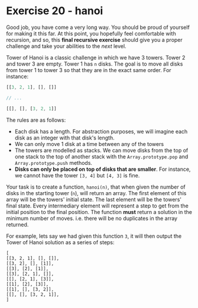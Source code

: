 # Exercise 20 - hanoi

Good job, you have come a very long way. You should be proud of yourself for making it this far. At this point, you hopefully feel comfortable
with recursion, and so, this **final recursive exercise** should give you a proper challenge and take your abilities to the *next* level.

Tower of Hanoi is a classic challenge in which we have 3 towers. Tower 2 and tower 3 are empty.
Tower 1 has `n` disks. The goal is to move all disks from tower 1 to tower 3 so that they are in the exact same order. For instance:

```javascript
[[3, 2, 1], [], []] 

// ...

[[], [], [3, 2, 1]]
```

The rules are as follows:
- Each disk has a length. For abstraction purposes, we will imagine each disk as an integer with that disk's length.
- We can only move 1 disk at a time between any of the towers
- The towers are modelled as stacks. We can move disks from the top of one stack to the top of another stack with the `Array.prototype.pop` and `Array.prototype.push` methods.
- **Disks can only be placed on top of disks that are smaller**. For instance, we cannot have the tower `[3, 4]` but `[4, 3]` is fine.

Your task is to create a function, `hanoi(n)`, that when given the number of disks in the starting tower (`n`), will return an array. The first element of this array will be the towers' initial state. The last element will be the towers' final state. Every intermediary element will represent a step to get from the initial position to the final position.
The function **must** return a solution in the minimum number of moves. i.e. there will be no duplicates in the array returned.

For example, lets say we had given this function `3`, it will then output the Tower of Hanoi solution as a series of steps:

```
[
[[3, 2, 1], [], []],
[[3, 2], [], [1]],
[[3], [2], [1]],
[[3], [2, 1], []],
[[], [2, 1], [3]],
[[1], [2], [3]],
[[1], [], [3, 2]],
[[], [], [3, 2, 1]],
]
```
